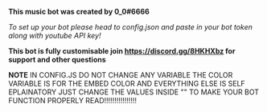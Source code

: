 **This music bot was created by 0_0#6666**

_To set up your bot please head to config.json and paste in your bot token along with youtube API key!_

**This bot is fully customisable join https://discord.gg/8HKHXbz for support and other questions**

**NOTE**
IN CONFIG.JS DO NOT CHANGE ANY VARIABLE THE COLOR VARIABLE IS FOR THE EMBED COLOR AND EVERYTHING ELSE IS SELF EPLAINATORY JUST CHANGE THE VALUES 
INSIDE "" TO MAKE YOUR BOT FUNCTION PROPERLY
READ!!!!!!!!!!!!!!!!
